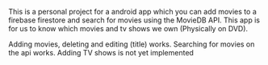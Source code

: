 This is a personal project for a android app which you can add movies to a firebase firestore and search for movies using the MovieDB API. This app is for us to know which movies and tv shows we own (Physically on DVD).

Adding movies, deleting and editing (title) works.
Searching for movies on the api works.
Adding TV shows is not yet implemented

